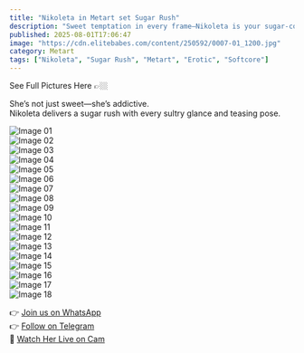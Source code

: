 ```yaml
---
title: "Nikoleta in Metart set Sugar Rush"
description: "Sweet temptation in every frame—Nikoleta is your sugar-coated fantasy come to life."
published: 2025-08-01T17:06:47
image: "https://cdn.elitebabes.com/content/250592/0007-01_1200.jpg"
category: Metart
tags: ["Nikoleta", "Sugar Rush", "Metart", "Erotic", "Softcore"]
---
```


See Full Pictures Here 👉🏼

She’s not just sweet—she’s addictive.  
Nikoleta delivers a sugar rush with every sultry glance and teasing pose.

![Image 01](https://cdn.elitebabes.com/content/250592/0007-01_1200.jpg)  
![Image 02](https://cdn.elitebabes.com/content/250592/0007-02_1200.jpg)  
![Image 03](https://cdn.elitebabes.com/content/250592/0007-03_1200.jpg)  
![Image 04](https://cdn.elitebabes.com/content/250592/0007-04_1200.jpg)  
![Image 05](https://cdn.elitebabes.com/content/250592/0007-05_1200.jpg)  
![Image 06](https://cdn.elitebabes.com/content/250592/0007-06_1200.jpg)  
![Image 07](https://cdn.elitebabes.com/content/250592/0007-07_1200.jpg)  
![Image 08](https://cdn.elitebabes.com/content/250592/0007-08_1200.jpg)  
![Image 09](https://cdn.elitebabes.com/content/250592/0007-09_1200.jpg)  
![Image 10](https://cdn.elitebabes.com/content/250592/0007-10_1200.jpg)  
![Image 11](https://cdn.elitebabes.com/content/250592/0007-11_1200.jpg)  
![Image 12](https://cdn.elitebabes.com/content/250592/0007-12_1200.jpg)  
![Image 13](https://cdn.elitebabes.com/content/250592/0007-13_1200.jpg)  
![Image 14](https://cdn.elitebabes.com/content/250592/0007-14_1200.jpg)  
![Image 15](https://cdn.elitebabes.com/content/250592/0007-15_1200.jpg)  
![Image 16](https://cdn.elitebabes.com/content/250592/0007-16_1200.jpg)  
![Image 17](https://cdn.elitebabes.com/content/250592/0007-17_1200.jpg)  
![Image 18](https://cdn.elitebabes.com/content/250592/0007-18_1200.jpg)

👉 [Join us on WhatsApp](https://redirecting-kappa.vercel.app/)  
👉 [Follow on Telegram](https://redirecting-kappa.vercel.app/)  
🔞 [Watch Her Live on Cam](https://redirecting-kappa.vercel.app/)